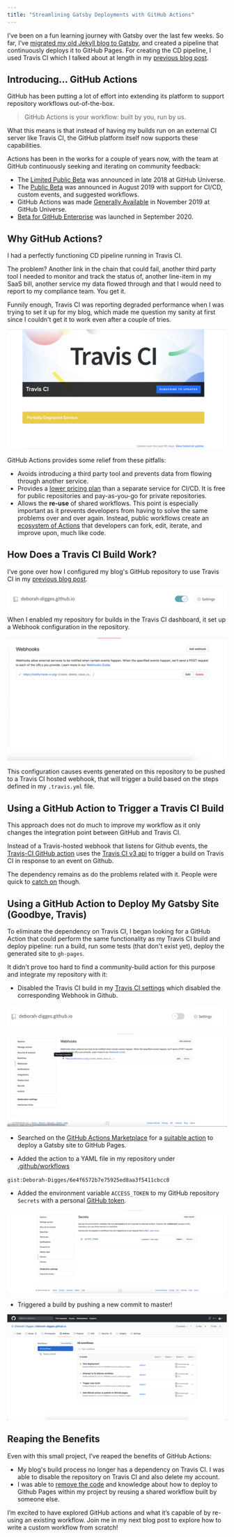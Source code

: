 ```yaml
---
title: "Streamlining Gatsby Deployments with GitHub Actions"
---
```


I’ve been on a fun learning journey with Gatsby over the last few weeks. So far, I’ve [migrated my old Jekyll blog to Gatsby](https://deborah-digges.github.io/2020/09/16/Jekyll-to-Gatsby), and created a pipeline that continuously deploys it to GitHub Pages. For creating the CD pipeline, I used Travis CI which I talked about at length in my [previous blog post](https://deborah-digges.github.io/2020/09/24/gatsby-deploy).

## Introducing... GitHub Actions

GitHub has been putting a lot of effort into extending its platform to support repository workflows out-of-the-box.

> GitHub Actions is your workflow: built by you, run by us.

What this means is that instead of having my builds run on an external CI server like Travis CI, the GitHub platform itself now supports these capabilities.

Actions has been in the works for a couple of years now, with the team at GitHub continuously seeking and iterating on community feedback:

- The [Limited Public Beta](https://github.blog/2018-10-16-future-of-software/) was announced in late 2018 at GitHub Universe.
- The [Public Beta](https://github.blog/2019-08-08-github-actions-now-supports-ci-cd/) was announced in August 2019 with support for CI/CD, custom events, and suggested workflows.
- GitHub Actions was made [Generally Available](https://github.blog/2019-11-13-universe-day-one/) in November 2019 at GitHub Universe.
- [Beta for GitHub Enterprise](https://enterprise.github.com/releases/2.22.0/notes) was launched in  September 2020.

## Why GitHub Actions?

I had a perfectly functioning CD pipeline running in Travis CI.

The problem? Another link in the chain that could fail, another third party tool I needed to monitor and track the status of, another line-item in my SaaS bill, another service my data flowed through and that I would need to report to my compliance team. You get it.

Funnily enough, Travis CI was reporting degraded performance when I was trying to set it up for my blog, which made me question my sanity at first since I couldn't get it to work even after a couple of tries.

![Travis CI Degraded Service](../images/travis-ci-degraded-service.png)

GitHub Actions provides some relief from these pitfalls:

- Avoids introducing a third party tool and prevents data from flowing through another service.
- Provides a [lower pricing plan](https://docs.github.com/en/free-pro-team@latest/github/setting-up-and-managing-billing-and-payments-on-github/about-billing-for-github-actions#about-billing-for-github-actions) than a separate service for CI/CD. It is free for public repositories and pay-as-you-go for private repositories.
- Allows the **re-use** of shared workflows. This point is especially important as it prevents developers from having to solve the same problems over and over again. Instead, public workflows create an [ecosystem of Actions](https://github.com/marketplace?type=actions) that developers can fork, edit, iterate, and improve upon, much like code.


## How Does a Travis CI Build Work?

I’ve gone over how I configured my blog's GitHub repository to use Travis CI in my [previous blog post](https://deborah-digges.github.io/2020/09/24/gatsby-deploy).

![Travis CI Webhook](../images/travis-toggle.png)

When I enabled my repository for builds in the Travis CI dashboard, it set up a Webhook configuration in the repository.

![Travis CI Webhook](../images/travis-ci-webhook.png)

This configuration causes events generated on this repository to be pushed to a Travis CI hosted webhook, that will trigger a build based on the steps defined in my `.travis.yml` file.

## Using a GitHub Action to Trigger a Travis CI Build

This approach does not do much to improve my workflow as it only changes the integration point between GitHub and Travis CI.

Instead of a Travis-hosted webhook that listens for Github events, the [Travis-CI GitHub action](https://github.com/travis-ci/actions
) uses the [Travis CI v3 api](https://github.com/travis-ci/actions/blob/master/create-build.js#L19) to trigger a build on Travis CI in response to an event on Github.

The dependency remains as do the problems related with it. People were quick to [catch on](https://github.com/travis-ci/actions/issues/3) though.

## Using a GitHub Action to Deploy My Gatsby Site (Goodbye, Travis)

To eliminate the dependency on Travis CI, I began looking for a GitHub Action that could perform the same functionality as my Travis CI build and deploy pipeline: run a build, run some tests (that don't exist yet), deploy the generated site to `gh-pages`.

It didn't prove too hard to find a community-build action for this purpose and integrate my repository with it:

- Disabled the Travis CI build in my [Travis CI settings](https://travis-ci.org/account/repositories) which disabled the corresponding Webhook in Github.

![Travis CI Disable Toggle](../images/disable-travis-ci-build.png)

![Travis CI Disabled Webhook](../images/disabled-travis-ci-hook.png)


- Searched on the [GitHub Actions Marketplace](https://github.com/marketplace) for a [suitable action](https://github.com/marketplace/actions/gatsby-publish) to deploy a Gatsby site to GitHub Pages.

- Added the action to a YAML file in my repository under [.github/workflows](https://github.com/Deborah-Digges/deborah-digges.github.io/blob/master/.github/workflows/build_and_publish.yml)

`gist:Deborah-Digges/6e4f6572b7e75925ed8aa3f5411cbcc8`

- Added the environment variable `ACCESS_TOKEN` to my GitHub repository `Secrets` with a personal [GitHub token](https://github.com/settings/tokens/).


![GitHub Repository Secrets Tab](../images/github-repository-secrets.png)


- Triggered a build by pushing a new commit to master!

![GitHub Actions Build in Progress](../images/github-actions-progress.png)

## Reaping the Benefits

Even with this small project, I’ve reaped the benefits of GitHub Actions:

- My blog's build process no longer has a dependency on Travis CI. I was able to disable the repository on Travis CI and also delete my account.
- I was able to [remove the code](https://github.com/Deborah-Digges/deborah-digges.github.io/commit/d421e5570f9c2c9f68e59f2ebc3078fd65d642ba
) and knowledge about how to deploy to Github Pages within my project by reusing a shared workflow built by someone else.

I’m excited to have explored GitHub actions and what it’s capable of by re-using an existing workflow. Join me in my next blog post to explore how to write a custom workflow from scratch!

